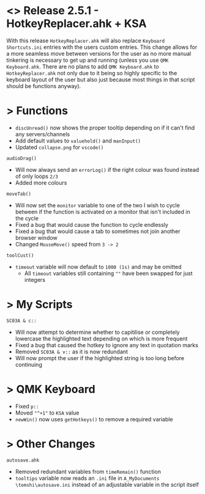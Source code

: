 # <> Release 2.5.1 - HotkeyReplacer.ahk + KSA
With this release `HotkeyReplacer.ahk` will also replace `Keyboard Shortcuts.ini` entries with the users custom entries. This change allows for a more seamless move between versions for the user as no more manual tinkering is necessary to get up and running (unless you use `QMK Keyboard.ahk`. There are no plans to add `QMK Keyboard.ahk` to `HotkeyReplacer.ahk` not only due to it being so highly specific to the keyboard layout of the user but also just because most things in that script should be functions anyway).

# > Functions
- `discUnread()` now shows the proper tooltip depending on if it can't find any servers/channels
- Add default values to `valuehold()` and `manInput()`
- Updated `collapse.png` for `vscode()`

`audioDrag()`
- Will now always send an `errorLog()` if the right colour was found instead of only loops `2/3`
- Added more colours

`moveTab()` 
- Will now set the `monitor` variable to one of the two I wish to cycle between if the function is activated on a monitor that isn't included in the cycle
- Fixed a bug that would cause the function to cycle endlessly
- Fixed a bug that would cause a tab to sometimes not join another browser window
- Changed `MouseMove()` speed from `3 -> 2`

`toolCust()`
- `timeout` variable will now default to `1000 (1s)` and may be omitted
    - All `timeout` variables still containing `""` have been swapped for just integers

# > My Scripts
`SC03A & c::`
- Will now attempt to determine whether to capitilise or completely lowercase the highlighted text depending on which is more frequent
- Fixed a bug that caused the hotkey to ignore any text in quotation marks
- Removed `SC03A & v::` as it is now redundant
- Will now prompt the user if the highlighted string is too long before continuing

# > QMK Keyboard
- Fixed `p::`
- Moved `"^+1"` to `KSA` value
- `newWin()` now uses `getHotkeys()` to remove a required variable

# > Other Changes
`autosave.ahk`
- Removed redundant variables from `timeRemain()` function
- `tooltips` variable now reads an `.ini` file in `A_MyDocuments \tomshi\autosave.ini` instead of an adjustable variable in the script itself
